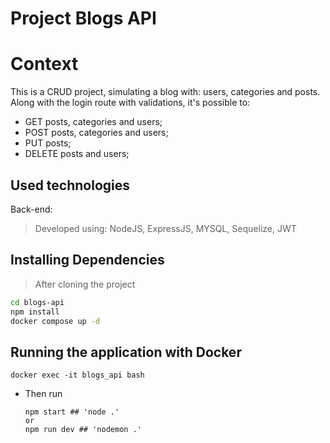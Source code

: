 # Project Blogs API

# Context
This is a CRUD project, simulating a blog with: users, categories and posts.
Along with the login route with validations, it's possible to: 
  - GET posts, categories and users;
  - POST posts, categories and users;
  - PUT posts;
  - DELETE posts and users;

## Used technologies

Back-end:
> Developed using: NodeJS, ExpressJS, MYSQL, Sequelize, JWT

## Installing Dependencies

> After cloning the project

```bash
cd blogs-api
npm install
docker compose up -d
``` 
## Running the application with Docker
  
  ```
  docker exec -it blogs_api bash
  ```
* Then run
  
  ```
  npm start ## 'node .'
  or
  npm run dev ## 'nodemon .'
  ```
